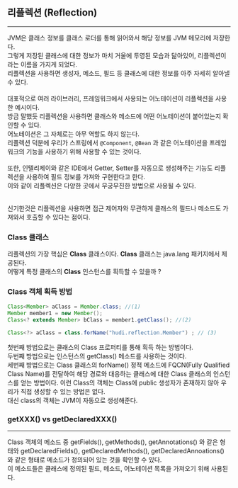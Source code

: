 ## 리플렉션 (Reflection)
***
JVM은 클래스 정보를 클래스 로더를 통해 읽어와서 해당 정보를 JVM 메모리에 저장한다. <BR>
그렇게 저장된 클래스에 대한 정보가 마치 거울에 투영된 모습과 닮아있어, 리플렉션이라는 이름을 가지게 되었다. <BR>
리플렉션을 사용하면 생성자, 메소드, 필드 등 클래스에 대한 정보를 아주 자세히 알아낼 수 있다. <BR>
<BR>
대표적으로 여러 라이브러리, 프레임워크에서 사용되는 어노테이션이 리플렉션을 사용한 예시이다. <BR>
방금 말했듯 리플렉션을 사용하면 클래스와 메소드에 어떤 어노테이션이 붙어있는지 확인할 수 있다. <BR>
어노테이션은 그 자체로는 아무 역할도 하지 않는다. <BR>
리플렉션 덕분에 우리가 스프링에서 `@Component`, `@Bean` 과 같은 어노테이션을 프레임워크의 기능을 사용하기 위해 사용할 수 있는 것이다. <BR>
<BR>
또한, 인텔리제이와 같은 IDE에서 Getter, Setter를 자동으로 생성해주는 기능도 리플렉션을 사용하여 필드 정보를 가져와 구현한다고 한다. <BR>
이와 같이 리플렉션은 다양한 곳에서 무궁무진한 방법으로 사용될 수 있다. <BR><BR>

신기한것은 리플렉션을 사용하면 접근 제어자와 무관하게 클래스의 필드나 메소드도 가져와서 호출할 수 있다는 점이다.

### Class 클래스

리플렉션의 가장 핵심은 **Class** 클래스이다. **Class** 클래스는 java.lang 패키지에서 제공된다. <BR>
어떻게 특정 클래스의 **Class** 인스턴스를 흭득할 수 있을까 ?

### Class 객체 흭득 방법 
```java
Class<Member> aClass = Member.class; //(1)
Member member1 = new Member();
Class<? extends Member> bClass = member1.getClass(); //(2)

Class<?> aClass = class.forName("hudi.reflection.Member") ; // (3)
```
첫번째 방법으로는 클래스의 Class 프로퍼티를 통해 흭득 하는 방법이다. <BR>
두번째 방법으로는 인스턴스의 getClass() 메소드를 사용하는 것이다. <BR>
세번째 방법으로는 Class 클래스의 forName() 정적 메소드에 FQCN(Fully Qualified Class Name)를 전달하여 해당 경로와 대응하는 클래스에 대한
Class 클래스의 인스턴스를 얻는 방법이다.
이런 Class의 객체는 Class에 public 생성자가 존재하지 않아 우리가 직접 생성할 수 있는 방법은 없다. <BR>
대신 class의 객체는 JVM이 자동으로 생성해준다.

### getXXX() vs getDeclaredXXX()
***
Class 객체의 메소드 중 getFields(), getMethods(), getAnnotations() 와 같은 형태와
getDeclaredFields(), getDeclaredMethods(), getDeclaredAnnoations() 와 같은 형태로 메소드가 정의되어 있는 것을
확인할 수 있다. <BR>
이 메소드들은 클래스에 정의된 필드, 메소드, 어노테이션 목록을 가져오기 위해 사용된다. <BR><BR>






































